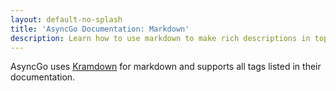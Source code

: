 ```yaml
---
layout: default-no-splash
title: 'AsyncGo Documentation: Markdown'
description: Learn how to use markdown to make rich descriptions in topics
---
```


AsyncGo uses [Kramdown](https://kramdown.gettalong.org/quickref.html) for markdown and supports all tags listed in their documentation.